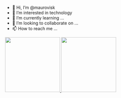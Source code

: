 - 👋 Hi, I’m @maurovisk
- 👀 I’m interested in technology
- 🌱 I’m currently learning ...
- 💞️ I’m looking to collaborate on ...
- 📫 How to reach me ...

<div>
<a href="https://github.com/maurovisk">
<img height="180em" src="https://github-readme-stats.vercel.app/api?username=maurovisk&show_icons=true&theme=dracula&include_allcommits=true&count_private=true" />
<img height="180em" src="https://github-readme-stats.vercel.app/api/top-langs/?username=maurovisk&show_icons=true&theme=dracula&include_allcommits=true&count_private=true&layout=compact" />
</div>

